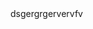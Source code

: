 <html>
<head>
	<meta charset="utf-8">
  <title>Блоги о рыбалке</title>
</head>
<body>
  dsgergrgervervfv
</body>  
</html>
